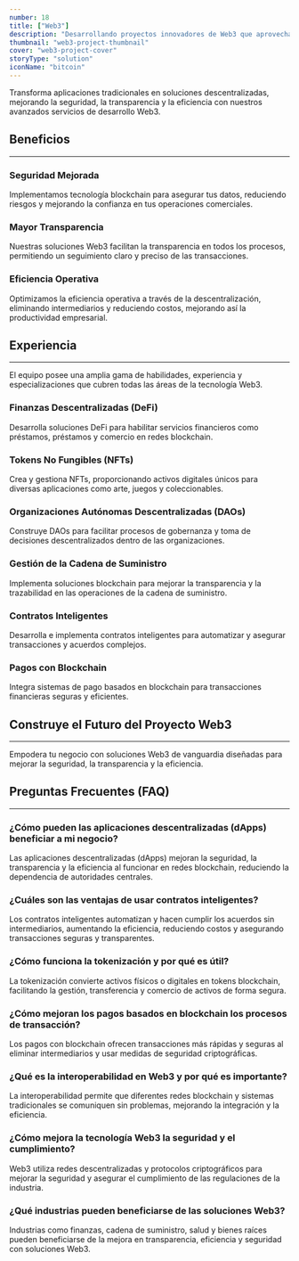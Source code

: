 ```yaml
---
number: 18
title: ["Web3"]
description: "Desarrollando proyectos innovadores de Web3 que aprovechan la tecnología blockchain para crear soluciones digitales descentralizadas y seguras."
thumbnail: "web3-project-thumbnail"
cover: "web3-project-cover"
storyType: "solution"
iconName: "bitcoin"
---
```


Transforma aplicaciones tradicionales en soluciones descentralizadas, mejorando la seguridad, la transparencia y la eficiencia con nuestros avanzados servicios de desarrollo Web3.

## Beneficios

---

### Seguridad Mejorada

Implementamos tecnología blockchain para asegurar tus datos, reduciendo riesgos y mejorando la confianza en tus operaciones comerciales.

### Mayor Transparencia

Nuestras soluciones Web3 facilitan la transparencia en todos los procesos, permitiendo un seguimiento claro y preciso de las transacciones.

### Eficiencia Operativa

Optimizamos la eficiencia operativa a través de la descentralización, eliminando intermediarios y reduciendo costos, mejorando así la productividad empresarial.

## Experiencia

---

El equipo posee una amplia gama de habilidades, experiencia y especializaciones que cubren todas las áreas de la tecnología Web3.

### Finanzas Descentralizadas (DeFi)

Desarrolla soluciones DeFi para habilitar servicios financieros como préstamos, préstamos y comercio en redes blockchain.

### Tokens No Fungibles (NFTs)

Crea y gestiona NFTs, proporcionando activos digitales únicos para diversas aplicaciones como arte, juegos y coleccionables.

### Organizaciones Autónomas Descentralizadas (DAOs)

Construye DAOs para facilitar procesos de gobernanza y toma de decisiones descentralizados dentro de las organizaciones.

### Gestión de la Cadena de Suministro

Implementa soluciones blockchain para mejorar la transparencia y la trazabilidad en las operaciones de la cadena de suministro.

### Contratos Inteligentes

Desarrolla e implementa contratos inteligentes para automatizar y asegurar transacciones y acuerdos complejos.

### Pagos con Blockchain

Integra sistemas de pago basados en blockchain para transacciones financieras seguras y eficientes.

## Construye el Futuro del Proyecto Web3

---

Empodera tu negocio con soluciones Web3 de vanguardia diseñadas para mejorar la seguridad, la transparencia y la eficiencia.

## Preguntas Frecuentes (FAQ)

---

### ¿Cómo pueden las aplicaciones descentralizadas (dApps) beneficiar a mi negocio?

Las aplicaciones descentralizadas (dApps) mejoran la seguridad, la transparencia y la eficiencia al funcionar en redes blockchain, reduciendo la dependencia de autoridades centrales.

### ¿Cuáles son las ventajas de usar contratos inteligentes?

Los contratos inteligentes automatizan y hacen cumplir los acuerdos sin intermediarios, aumentando la eficiencia, reduciendo costos y asegurando transacciones seguras y transparentes.

### ¿Cómo funciona la tokenización y por qué es útil?

La tokenización convierte activos físicos o digitales en tokens blockchain, facilitando la gestión, transferencia y comercio de activos de forma segura.

### ¿Cómo mejoran los pagos basados en blockchain los procesos de transacción?

Los pagos con blockchain ofrecen transacciones más rápidas y seguras al eliminar intermediarios y usar medidas de seguridad criptográficas.

### ¿Qué es la interoperabilidad en Web3 y por qué es importante?

La interoperabilidad permite que diferentes redes blockchain y sistemas tradicionales se comuniquen sin problemas, mejorando la integración y la eficiencia.

### ¿Cómo mejora la tecnología Web3 la seguridad y el cumplimiento?

Web3 utiliza redes descentralizadas y protocolos criptográficos para mejorar la seguridad y asegurar el cumplimiento de las regulaciones de la industria.

### ¿Qué industrias pueden beneficiarse de las soluciones Web3?

Industrias como finanzas, cadena de suministro, salud y bienes raíces pueden beneficiarse de la mejora en transparencia, eficiencia y seguridad con soluciones Web3.
